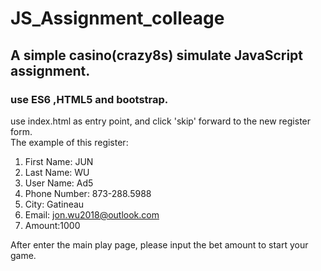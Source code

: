 # JS_Assignment_colleage
## A simple casino(crazy8s) simulate JavaScript assignment.
### use ES6 ,HTML5 and bootstrap.

use index.html as entry point, and click 'skip' forward to the new register form.<br>
The example of this register:<br>
1. First Name: JUN
2. Last Name: WU
3. User Name: Ad5
4. Phone Number: 873-288.5988
5. City: Gatineau
6. Email: jon.wu2018@outlook.com
7. Amount:1000

After enter the main play page, please input the bet amount to start your game.

